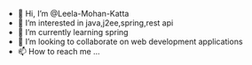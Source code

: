 - 👋 Hi, I’m @Leela-Mohan-Katta
- 👀 I’m interested in java,j2ee,spring,rest api
- 🌱 I’m currently learning spring
- 💞️ I’m looking to collaborate on web development applications
- 📫 How to reach me ...


<!---
Leela-Mohan-Katta/Leela-Mohan-Katta is a ✨ special ✨ repository because its `README.md` (this file) appears on your GitHub profile.
You can click the Preview link to take a look at your changes.
--->
